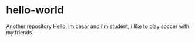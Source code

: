 # hello-world
Another repository
Hello, im cesar and i'm student, i like to play soccer with my friends.
